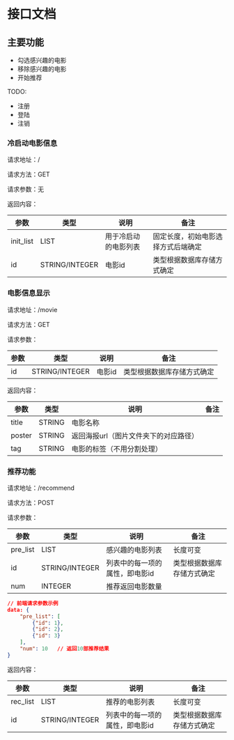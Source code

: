 # 接口文档

## 主要功能

- 勾选感兴趣的电影
- 移除感兴趣的电影
- 开始推荐

TODO: 

- 注册
- 登陆
- 注销

### 冷启动电影信息

请求地址：/

请求方法：GET

请求参数：无

返回内容：

| 参数      | 类型           | 说明                 | 备注                               |
| --------- | -------------- | -------------------- | ---------------------------------- |
| init_list | LIST           | 用于冷启动的电影列表 | 固定长度，初始电影选择方式后端确定 |
| id        | STRING/INTEGER | 电影id               | 类型根据数据库存储方式确定         |

### 电影信息显示

请求地址：/movie

请求方法：GET

请求参数：

| 参数 | 类型           | 说明   | 备注                       |
| ---- | -------------- | ------ | -------------------------- |
| id   | STRING/INTEGER | 电影id | 类型根据数据库存储方式确定 |

返回内容：

| 参数   | 类型   | 说明                                  | 备注 |
| ------ | ------ | ------------------------------------- | ---- |
| title   | STRING | 电影名称                              |      |
| poster | STRING | 返回海报url（图片文件夹下的对应路径） |      |
| tag    | STRING | 电影的标签（不用分割处理）            |      |

### 推荐功能

请求地址：/recommend

请求方法：POST

请求参数：

| 参数     | 类型           | 说明                           | 备注                       |
| -------- | -------------- | ------------------------------ | -------------------------- |
| pre_list | LIST           | 感兴趣的电影列表               | 长度可变                   |
| id       | STRING/INTEGER | 列表中的每一项的属性，即电影id | 类型根据数据库存储方式确定 |
| num      | INTEGER        | 推荐返回电影数量               |                            |

```json
// 前端请求参数示例
data: {
    "pre_list": [
        {"id": 1},
        {"id": 2},
        {"id": 3}
    ],
    "num": 10	// 返回10部推荐结果
}
```

返回内容：

| 参数     | 类型           | 说明                           | 备注                       |
| -------- | -------------- | ------------------------------ | -------------------------- |
| rec_list | LIST           | 推荐的电影列表                 | 长度可变                   |
| id       | STRING/INTEGER | 列表中的每一项的属性，即电影id | 类型根据数据库存储方式确定 |

